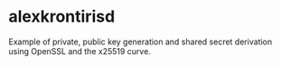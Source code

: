 # alexkrontirisd
Example of private, public key generation and shared secret derivation using OpenSSL and the x25519 curve.
